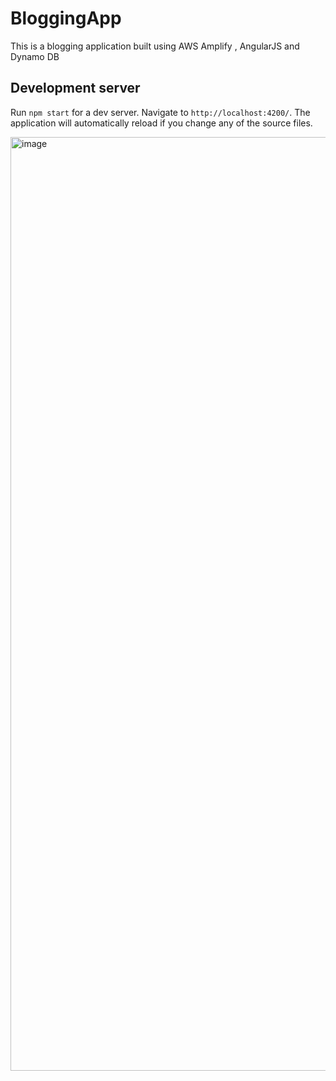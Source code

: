 # BloggingApp

This is a blogging application built using AWS Amplify , AngularJS and Dynamo DB 

## Development server

Run `npm start` for a dev server. Navigate to `http://localhost:4200/`. The application will automatically reload if you change any of the source files.

<img width="1494" alt="image" src="https://github.com/jokumar/cloudresources/assets/7227769/038c0d12-4b66-45a8-b27e-f64d7925cb58">

